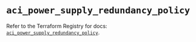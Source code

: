 # `aci_power_supply_redundancy_policy`

Refer to the Terraform Registry for docs: [`aci_power_supply_redundancy_policy`](https://registry.terraform.io/providers/ciscodevnet/aci/2.17.0/docs/resources/power_supply_redundancy_policy).
